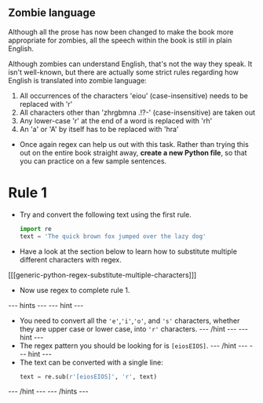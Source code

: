 ## Zombie language

Although all the prose has now been changed to make the book more appropriate for zombies, all the speech within the book is still in plain English.

Although zombies can understand English, that's not the way they speak. It isn't well-known, but there are actually some strict rules regarding how English is translated into zombie language:

1. All occurrences of the characters 'eiou' (case-insensitive) needs to be replaced with 'r'
1. All characters other than 'zhrgbmna .!?-' (case-insensitive) are taken out
1. Any lower-case 'r' at the end of a word is replaced with 'rh'
1. An 'a' or 'A' by itself has to be replaced with 'hra'

- Once again regex can help us out with this task. Rather than trying this out on the entire book straight away, **create a new Python file**, so that you can practice on a few sample sentences.

# Rule 1

- Try and convert the following text using the first rule.

    ```python
    import re
    text = 'The quick brown fox jumped over the lazy dog'
    ```

- Have a look at the section below to learn how to substitute multiple different characters with regex.

[[[generic-python-regex-substitute-multiple-characters]]]

- Now use regex to complete rule 1.

--- hints --- --- hint ---
- You need to convert all the `'e'`,`'i'`,`'o'`, and `'s'` characters, whether they are upper case or lower case, into `'r'` characters. --- /hint --- --- hint ---
- The regex pattern you should be looking for is `[eiosEIOS]`. --- /hint --- --- hint ---
- The text can be converted with a single line:
    ```python
    text = re.sub(r'[eiosEIOS]', 'r', text)
    ```
--- /hint --- --- /hints ---
